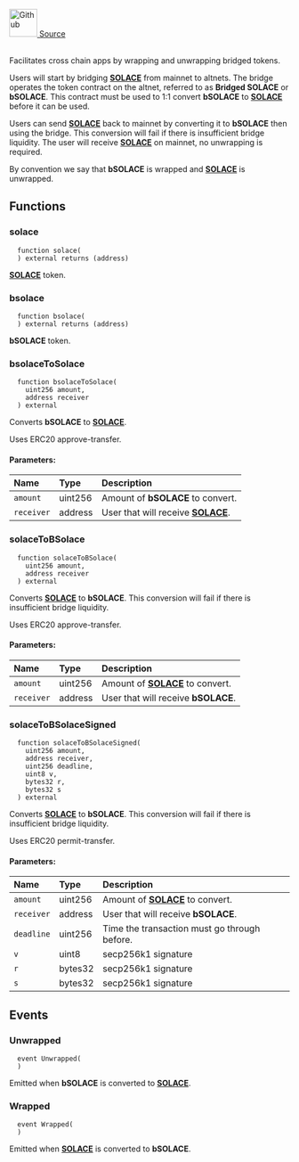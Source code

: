<a href="https://github.com/solace-fi/solace-core/blob/main/contracts/interfaces/IBridgeWrapper.sol"><img src="/img/github.svg" alt="Github" width="50px"/> Source</a><br/><br/>

Facilitates cross chain apps by wrapping and unwrapping bridged tokens.

Users will start by bridging [**SOLACE**](./../SOLACE) from mainnet to altnets. The bridge operates the token contract on the altnet, referred to as **Bridged SOLACE** or **bSOLACE**. This contract must be used to 1:1 convert **bSOLACE** to [**SOLACE**](./../SOLACE) before it can be used.

Users can send [**SOLACE**](./../SOLACE) back to mainnet by converting it to **bSOLACE** then using the bridge. This conversion will fail if there is insufficient bridge liquidity. The user will receive [**SOLACE**](./../SOLACE) on mainnet, no unwrapping is required.

By convention we say that **bSOLACE** is wrapped and [**SOLACE**](./../SOLACE) is unwrapped.


## Functions
### solace
```solidity
  function solace(
  ) external returns (address)
```
[**SOLACE**](./../../SOLACE) token.



### bsolace
```solidity
  function bsolace(
  ) external returns (address)
```
**bSOLACE** token.



### bsolaceToSolace
```solidity
  function bsolaceToSolace(
    uint256 amount,
    address receiver
  ) external
```
Converts **bSOLACE** to [**SOLACE**](./../SOLACE).

Uses ERC20 approve-transfer.

#### Parameters:
| Name | Type | Description                                                          |
| :--- | :--- | :------------------------------------------------------------------- |
| `amount` | uint256 | Amount of **bSOLACE** to convert. |
| `receiver` | address | User that will receive [**SOLACE**](./../SOLACE). |

### solaceToBSolace
```solidity
  function solaceToBSolace(
    uint256 amount,
    address receiver
  ) external
```
Converts [**SOLACE**](./../SOLACE) to **bSOLACE**.
This conversion will fail if there is insufficient bridge liquidity.

Uses ERC20 approve-transfer.

#### Parameters:
| Name | Type | Description                                                          |
| :--- | :--- | :------------------------------------------------------------------- |
| `amount` | uint256 | Amount of [**SOLACE**](./../SOLACE) to convert. |
| `receiver` | address | User that will receive **bSOLACE**. |

### solaceToBSolaceSigned
```solidity
  function solaceToBSolaceSigned(
    uint256 amount,
    address receiver,
    uint256 deadline,
    uint8 v,
    bytes32 r,
    bytes32 s
  ) external
```
Converts [**SOLACE**](./../SOLACE) to **bSOLACE**.
This conversion will fail if there is insufficient bridge liquidity.

Uses ERC20 permit-transfer.

#### Parameters:
| Name | Type | Description                                                          |
| :--- | :--- | :------------------------------------------------------------------- |
| `amount` | uint256 | Amount of [**SOLACE**](./../SOLACE) to convert. |
| `receiver` | address | User that will receive **bSOLACE**. |
| `deadline` | uint256 | Time the transaction must go through before. |
| `v` | uint8 | secp256k1 signature |
| `r` | bytes32 | secp256k1 signature |
| `s` | bytes32 | secp256k1 signature |


## Events
### Unwrapped
```solidity
  event Unwrapped(
  )
```
Emitted when **bSOLACE** is converted to [**SOLACE**](./../SOLACE).


### Wrapped
```solidity
  event Wrapped(
  )
```
Emitted when [**SOLACE**](./../SOLACE) is converted to **bSOLACE**.


